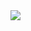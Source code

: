 <a href="https://github.com/devxb/gitanimals">
  <img src="https://render.gitanimals.org/farms/ckswhd7774"/>
</a>

<!--
**ckswhd7774/ckswhd7774** is a ✨ _special_ ✨ repository because its `README.md` (this file) appears on your GitHub profile.

Here are some ideas to get you started:

- 🔭 I’m currently working on ...
- 🌱 I’m currently learning ...
- 👯 I’m looking to collaborate on ...
- 🤔 I’m looking for help with ...
- 💬 Ask me about ...
- 📫 How to reach me: ...
- 😄 Pronouns: ...
- ⚡ Fun fact: ...
-->
